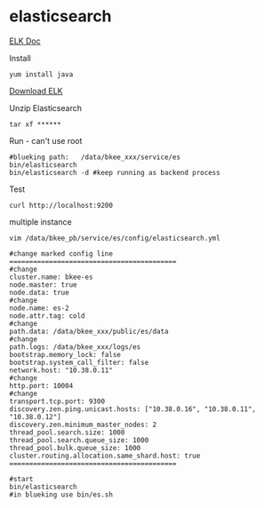 # elasticsearch

[ELK Doc](https://elasticsearch.cn/book/elasticsearch_definitive_guide_2.x/running-elasticsearch.html)

Install

```text
yum install java
```

[Download ELK](https://www.elastic.co/downloads/elasticsearch)

Unzip Elasticsearch

```text
tar xf ******
```

Run - can't use root 

```text
#blueking path:   /data/bkee_xxx/service/es
bin/elasticsearch      
bin/elasticsearch -d #keep running as backend process
```

Test

```text
curl http://localhost:9200
```

multiple instance

```text
vim /data/bkee_pb/service/es/config/elasticsearch.yml

#change marked config line
==========================================
#change
cluster.name: bkee-es
node.master: true
node.data: true
#change
node.name: es-2
node.attr.tag: cold
#change
path.data: /data/bkee_xxx/public/es/data
#change
path.logs: /data/bkee_xxx/logs/es
bootstrap.memory_lock: false
bootstrap.system_call_filter: false
network.host: "10.38.0.11"
#change 
http.port: 10004
#change 
transport.tcp.port: 9300
discovery.zen.ping.unicast.hosts: ["10.38.0.16", "10.38.0.11", "10.38.0.12"]
discovery.zen.minimum_master_nodes: 2
thread_pool.search.size: 1000
thread_pool.search.queue_size: 1000
thread_pool.bulk.queue_size: 1000
cluster.routing.allocation.same_shard.host: true
==========================================

#start
bin/elasticsearch 
#in blueking use bin/es.sh
```

















